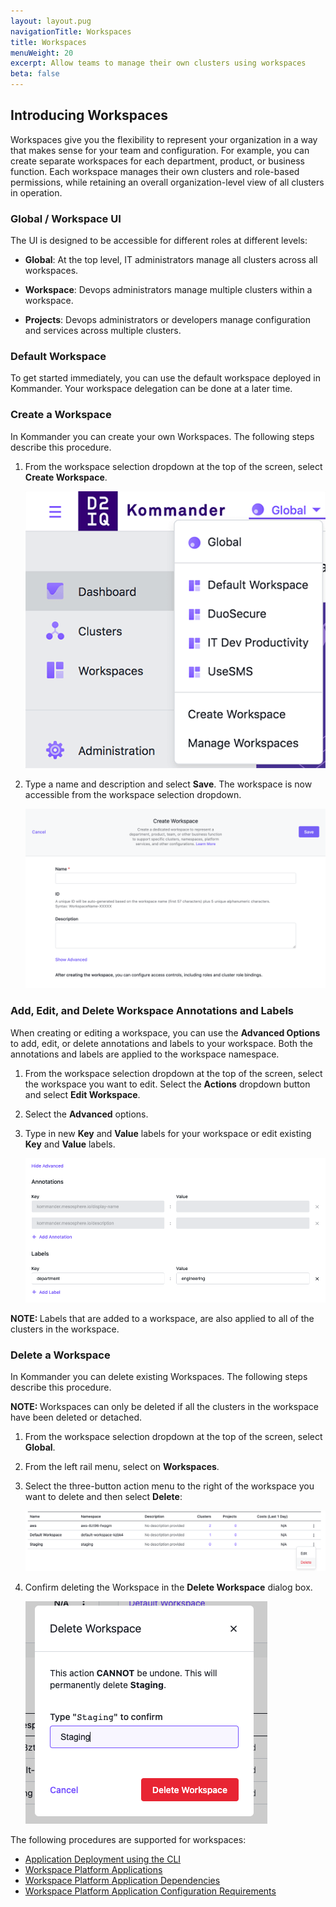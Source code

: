 ```yaml
---
layout: layout.pug
navigationTitle: Workspaces
title: Workspaces
menuWeight: 20
excerpt: Allow teams to manage their own clusters using workspaces
beta: false
---
```


## Introducing Workspaces

Workspaces give you the flexibility to represent your organization in a way that makes sense for your team and configuration. For example, you can create separate workspaces for each department, product, or business function. Each workspace manages their own clusters and role-based permissions, while retaining an overall organization-level view of all clusters in operation.

### Global / Workspace UI

The UI is designed to be accessible for different roles at different levels:

-   **Global**: At the top level, IT administrators manage all clusters across all workspaces.

-   **Workspace**: Devops administrators manage multiple clusters within a workspace.

-   **Projects**: Devops administrators or developers manage configuration and services across multiple clusters.

### Default Workspace

To get started immediately, you can use the default workspace deployed in Kommander. Your workspace delegation can be done at a later time.

### Create a Workspace

In Kommander you can create your own Workspaces. The following steps describe this procedure.

1.  From the workspace selection dropdown at the top of the screen, select **Create Workspace**.

    ![Organization / Workspace Selection](../img/org-nav.png)

1.  Type a name and description and select **Save**. The workspace is now accessible from the workspace selection dropdown.

    ![Create Workspace Form](../img/create-workspace.png)

### Add, Edit, and Delete Workspace Annotations and Labels

When creating or editing a workspace, you can use the **Advanced Options** to add, edit, or delete annotations and labels to your workspace. Both the annotations and labels are applied to the workspace namespace.

1.  From the workspace selection dropdown at the top of the screen, select the workspace you want to edit. Select the **Actions** dropdown button and select **Edit Workspace**.

1.  Select the **Advanced** options.

1.  Type in new **Key** and **Value** labels for your workspace or edit existing **Key** and **Value** labels.

    ![Workspace Form Advanced Annotations](../img/workspace-annotations.png)

<p class="message--note"><strong>NOTE: </strong>Labels that are added to a workspace, are also applied to all of the clusters in the workspace.</p>

### Delete a Workspace

In Kommander you can delete existing Workspaces. The following steps describe this procedure.

<p class="message--note"><strong>NOTE: </strong>
  Workspaces can only be deleted if all the clusters in the workspace have been deleted or detached.
</p>

1.  From the workspace selection dropdown at the top of the screen, select **Global**.

1.  From the left rail menu, select on **Workspaces**.

1.  Select the three-button action menu to the right of the workspace you want to delete and then select **Delete**:

    ![Workspace menu delete](../img/workspaces-menu-delete.png)

1.  Confirm deleting the Workspace in the **Delete Workspace** dialog box.

    ![Workspace menu delete](../img/workspace-confirm-delete.png)

The following procedures are supported for workspaces:

- [Application Deployment using the CLI](./applications/platform-applications/application-deployment)
- [Workspace Platform Applications](./applications/platform-applications)
- [Workspace Platform Application Dependencies](./applications/platform-applications/platform-application-dependencies)
- [Workspace Platform Application Configuration Requirements](./applications/platform-applications/platform-application-requirements)
